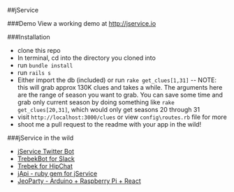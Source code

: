 ##jService

###Demo
View a working demo at http://jservice.io

###Installation
* clone this repo 
* In terminal, cd into the directory you cloned into
* run `bundle install` 
* run `rails s`
* Either import the db (included) or run `rake get_clues[1,31]` -- NOTE: this will grab approx 130K clues and takes a while. The arguments here are the range of season you want to grab. You can save some time and grab only current season by doing something like `rake get_clues[20,31]`, which would only get seasons 20 through 31
* visit `http://localhost:3000/clues` or view `config\routes.rb` file for more
* shoot me a pull request to the readme with your app in the wild!

###jService in the wild
* [jService Twitter Bot](http://twitter.com/jservicebot)
* [TrebekBot for Slack](https://github.com/gesteves/trebekbot)
* [Trebek for HipChat](https://github.com/yanigisawa/hip-trebek)
* [jApi - ruby gem for jService](https://github.com/djds23/jApi)
* [JeoParty - Arduino + Raspberry Pi + React](https://github.com/keithpops/jeoparty)

